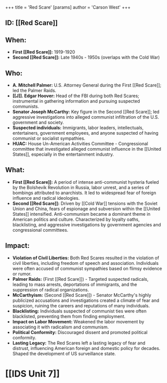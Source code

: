 +++
 title = 'Red Scare'
[params]
	author = 'Carson West'
+++
## ID: [[Red Scare]]

## When:
* **First [[Red Scare]]:** 1919-1920
* **Second [[Red Scare]]:** Late 1940s - 1950s (overlaps with the Cold War)

## Who:
* **A. Mitchell Palmer:** U.S. Attorney General during the First [[Red Scare]]; led the Palmer Raids.
* **[[J]]. Edgar Hoover:** Head of the FBI during both Red Scares; instrumental in gathering information and pursuing suspected communists.
* **Senator Joseph McCarthy:** Key figure in the Second [[Red Scare]]; led aggressive investigations into alleged communist infiltration of the U.S. government and society.
* **Suspected individuals:** Immigrants, labor leaders, intellectuals, entertainers, government employees, and anyone suspected of having communist or socialist sympathies.
* **HUAC:** House Un-American Activities Committee - Congressional committee that investigated alleged communist influence in the [[United States]], especially in the entertainment industry.

## What:
* **First [[Red Scare]]:**  A period of intense anti-communist hysteria fueled by the Bolshevik Revolution in Russia, labor unrest, and a series of bombings attributed to anarchists. It led to widespread fear of foreign influence and radical ideologies.
* **Second [[Red Scare]]:**  Driven by [[Cold War]] tensions with the Soviet Union and China, fears of espionage and subversion within the [[United States]] intensified. Anti-communism became a dominant theme in American politics and culture.  Characterized by loyalty oaths, blacklisting, and aggressive investigations by government agencies and congressional committees.

## Impact:
* **Violation of Civil Liberties:**  Both Red Scares resulted in the violation of civil liberties, including freedom of speech and association.  Individuals were often accused of communist sympathies based on flimsy evidence or rumor.
* **Palmer Raids:** (First [[Red Scare]]) - Targeted suspected radicals, leading to mass arrests, deportations of immigrants, and the suppression of radical organizations.
* **McCarthyism:** (Second [[Red Scare]]) - Senator McCarthy's highly publicized accusations and investigations created a climate of fear and suspicion, ruining the careers and reputations of many individuals.
* **Blacklisting:**  Individuals suspected of communist ties were often blacklisted, preventing them from finding employment.
* **Impact on Labor Movement:**  Weakened the labor movement by associating it with radicalism and communism.
* **Political Conformity:** Discouraged dissent and promoted political conformity.
* **Lasting Legacy:** The Red Scares left a lasting legacy of fear and distrust, influencing American foreign and domestic policy for decades. Shaped the development of US surveillance state.

# [[IDS Unit 7]]